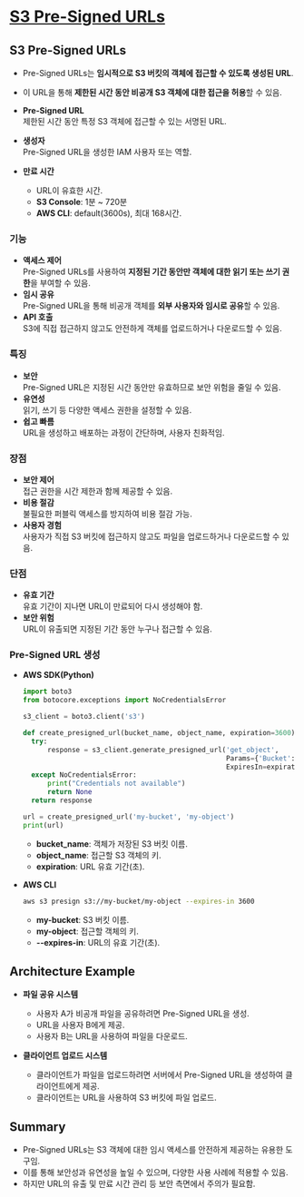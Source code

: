 # [S3 Pre-Signed URLs](https://docs.aws.amazon.com/ko_kr/AmazonS3/latest/userguide/PresignedUrlUploadObject.html)

## S3 Pre-Signed URLs

* Pre-Signed URLs는 **임시적으로 S3 버킷의 객체에 접근할 수 있도록 생성된 URL**.  
* 이 URL을 통해 **제한된 시간 동안 비공개 S3 객체에 대한 접근을 허용**할 수 있음.

* **Pre-Signed URL**  
제한된 시간 동안 특정 S3 객체에 접근할 수 있는 서명된 URL.
* **생성자**  
Pre-Signed URL을 생성한 IAM 사용자 또는 역할.
* **만료 시간**  
  * URL이 유효한 시간.
  * **S3 Console**: 1분 ~ 720분
  * **AWS CLI**: default(3600s), 최대 168시간.

### 기능

* **액세스 제어**  
Pre-Signed URLs를 사용하여 **지정된 기간 동안만 객체에 대한 읽기 또는 쓰기 권한**을 부여할 수 있음.
* **임시 공유**  
Pre-Signed URL을 통해 비공개 객체를 **외부 사용자와 임시로 공유**할 수 있음.
* **API 호출**  
S3에 직접 접근하지 않고도 안전하게 객체를 업로드하거나 다운로드할 수 있음.

### 특징

* **보안**  
Pre-Signed URL은 지정된 시간 동안만 유효하므로 보안 위험을 줄일 수 있음.
* **유연성**  
읽기, 쓰기 등 다양한 액세스 권한을 설정할 수 있음.
* **쉽고 빠름**  
URL을 생성하고 배포하는 과정이 간단하며, 사용자 친화적임.

### 장점

* **보안 제어**  
접근 권한을 시간 제한과 함께 제공할 수 있음.
* **비용 절감**  
불필요한 퍼블릭 액세스를 방지하여 비용 절감 가능.
* **사용자 경험**  
사용자가 직접 S3 버킷에 접근하지 않고도 파일을 업로드하거나 다운로드할 수 있음.

### 단점

* **유효 기간**  
유효 기간이 지나면 URL이 만료되어 다시 생성해야 함.
* **보안 위험**  
URL이 유출되면 지정된 기간 동안 누구나 접근할 수 있음.

### Pre-Signed URL 생성

* **AWS SDK(Python)**  
  ```python
  import boto3
  from botocore.exceptions import NoCredentialsError

  s3_client = boto3.client('s3')

  def create_presigned_url(bucket_name, object_name, expiration=3600):
    try:
        response = s3_client.generate_presigned_url('get_object',
                                                    Params={'Bucket': bucket_name, 'Key': object_name},
                                                    ExpiresIn=expiration)
    except NoCredentialsError:
        print("Credentials not available")
        return None
    return response

  url = create_presigned_url('my-bucket', 'my-object')
  print(url)
  ```

  * **bucket_name**: 객체가 저장된 S3 버킷 이름.
  * **object_name**: 접근할 S3 객체의 키.
  * **expiration**: URL 유효 기간(초).

* **AWS CLI**  
  ```sh
  aws s3 presign s3://my-bucket/my-object --expires-in 3600
  ```
  * **my-bucket**: S3 버킷 이름.
  * **my-object**: 접근할 객체의 키.
  * **--expires-in**: URL의 유효 기간(초).

## Architecture Example

* **파일 공유 시스템**  
  * 사용자 A가 비공개 파일을 공유하려면 Pre-Signed URL을 생성.
  * URL을 사용자 B에게 제공.
  * 사용자 B는 URL을 사용하여 파일을 다운로드.

* **클라이언트 업로드 시스템**  
  * 클라이언트가 파일을 업로드하려면 서버에서 Pre-Signed URL을 생성하여 클라이언트에게 제공.
  * 클라이언트는 URL을 사용하여 S3 버킷에 파일 업로드.

## Summary

* Pre-Signed URLs는 S3 객체에 대한 임시 액세스를 안전하게 제공하는 유용한 도구임.  
* 이를 통해 보안성과 유연성을 높일 수 있으며, 다양한 사용 사례에 적용할 수 있음.  
* 하지만 URL의 유출 및 만료 시간 관리 등 보안 측면에서 주의가 필요함.
